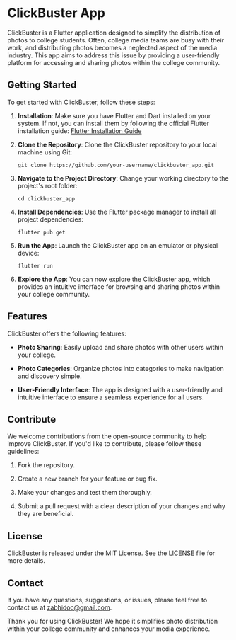 # ClickBuster App

ClickBuster is a Flutter application designed to simplify the distribution of photos to college students. Often, college media teams are busy with their work, and distributing photos becomes a neglected aspect of the media industry. This app aims to address this issue by providing a user-friendly platform for accessing and sharing photos within the college community.

## Getting Started

To get started with ClickBuster, follow these steps:

1. **Installation**: Make sure you have Flutter and Dart installed on your system. If not, you can install them by following the official Flutter installation guide: [Flutter Installation Guide](https://flutter.dev/docs/get-started/install)

2. **Clone the Repository**: Clone the ClickBuster repository to your local machine using Git:
   ```
   git clone https://github.com/your-username/clickbuster_app.git
   ```

3. **Navigate to the Project Directory**: Change your working directory to the project's root folder:
   ```
   cd clickbuster_app
   ```

4. **Install Dependencies**: Use the Flutter package manager to install all project dependencies:
   ```
   flutter pub get
   ```

5. **Run the App**: Launch the ClickBuster app on an emulator or physical device:
   ```
   flutter run
   ```

6. **Explore the App**: You can now explore the ClickBuster app, which provides an intuitive interface for browsing and sharing photos within your college community.

## Features

ClickBuster offers the following features:

- **Photo Sharing**: Easily upload and share photos with other users within your college.

- **Photo Categories**: Organize photos into categories to make navigation and discovery simple.

- **User-Friendly Interface**: The app is designed with a user-friendly and intuitive interface to ensure a seamless experience for all users.

## Contribute

We welcome contributions from the open-source community to help improve ClickBuster. If you'd like to contribute, please follow these guidelines:

1. Fork the repository.

2. Create a new branch for your feature or bug fix.

3. Make your changes and test them thoroughly.

4. Submit a pull request with a clear description of your changes and why they are beneficial.

## License

ClickBuster is released under the MIT License. See the [LICENSE](LICENSE) file for more details.

## Contact

If you have any questions, suggestions, or issues, please feel free to contact us at [zabhidoc@gmail.com](mailto:zabhidoc@gmail.com).

Thank you for using ClickBuster! We hope it simplifies photo distribution within your college community and enhances your media experience.
